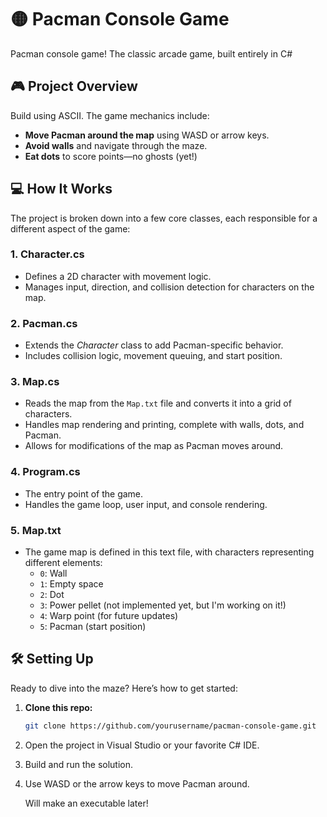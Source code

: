 # 🟡 Pacman Console Game

Pacman console game! The classic arcade game, built entirely in C#

## 🎮 Project Overview

Build using ASCII. The game mechanics include:

- **Move Pacman around the map** using WASD or arrow keys.
- **Avoid walls** and navigate through the maze.
- **Eat dots** to score points—no ghosts (yet!)

## 💻 How It Works

The project is broken down into a few core classes, each responsible for a different aspect of the game:

### 1. **Character.cs**
   - Defines a 2D character with movement logic.
   - Manages input, direction, and collision detection for characters on the map.

### 2. **Pacman.cs**
   - Extends the *Character* class to add Pacman-specific behavior.
   - Includes collision logic, movement queuing, and start position.

### 3. **Map.cs**
   - Reads the map from the `Map.txt` file and converts it into a grid of characters.
   - Handles map rendering and printing, complete with walls, dots, and Pacman.
   - Allows for modifications of the map as Pacman moves around.

### 4. **Program.cs**
   - The entry point of the game.
   - Handles the game loop, user input, and console rendering.

### 5. **Map.txt**
   - The game map is defined in this text file, with characters representing different elements:
     - `0`: Wall
     - `1`: Empty space
     - `2`: Dot
     - `3`: Power pellet (not implemented yet, but I'm working on it!)
     - `4`: Warp point (for future updates)
     - `5`: Pacman (start position)

## 🛠️ Setting Up

Ready to dive into the maze? Here’s how to get started:

1. **Clone this repo:**
   ```bash
   git clone https://github.com/yourusername/pacman-console-game.git
   ```
2. Open the project in Visual Studio or your favorite C# IDE.

3. Build and run the solution.

4. Use WASD or the arrow keys to move Pacman around.

   Will make an executable later!
